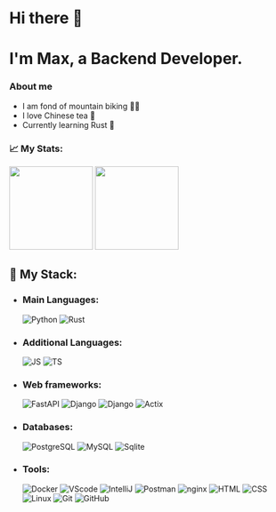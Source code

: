 # Hi there 👋

# I'm Max, a Backend Developer.

### About me
  - I am fond of mountain biking 🚵‍♂️
  - I love Chinese tea 🍵
  - Currently learning Rust 🦀

### 📈 My Stats:
<p> 
  <img height="150em" src="https://github-readme-stats.vercel.app/api?username=Flict-dev&show_icons=true&title_color=fff&icon_color=79ff97&text_color=9f9f9f&bg_color=151515"/>
  <img height="150em" src="https://github-readme-stats.vercel.app/api/top-langs/?username=Flict-dev&layout=compact&langs_count=8show_icons=true&title_color=fff&icon_color=79ff97&text_color=9f9f9f&bg_color=151515"/> 
</p>

## 🚀 My Stack:

- ### Main Languages:
  ![Python](https://img.shields.io/badge/-Python-black?style=flat-square&logo=Python)
  ![Rust](https://img.shields.io/badge/-Rust-black?style=flat-square&logo=Rust)

- ### Additional Languages:
  ![JS](https://img.shields.io/badge/-JavaScript-black?style=flat-square&logo=JavaScript)
  ![TS](https://img.shields.io/badge/-TypeScript-black?style=flat-square&logo=TypeScript)


- ### Web frameworks:
  ![FastAPI](https://img.shields.io/badge/-FastAPI-black?style=flat-square&logo=FastAPI)
  ![Django](https://img.shields.io/badge/-Django-black?style=flat-square&logo=Django)
  ![Django](https://img.shields.io/badge/-DRF-black?style=flat-square&logo=Django)
  ![Actix](https://img.shields.io/badge/-Actix-black?style=flat-square&logo=Rust)

- ### Databases:
  ![PostgreSQL](https://img.shields.io/badge/-PostgreSQL-black?style=flat-square&logo=Postgresql)
  ![MySQL](https://img.shields.io/badge/-MySQL-black?style=flat-square&logo=Mysql)
  ![Sqlite](https://img.shields.io/badge/-Sqlite-black?style=flat-square&logo=Sqlite)


- ### Tools:
  ![Docker](https://img.shields.io/badge/-Docker-black?style=flat-square&logo=docker&logoColor=white)
  ![VScode](https://img.shields.io/badge/-VScode-black?style=flat-square&logo=VisualStudioCode)
  ![IntelliJ](https://img.shields.io/badge/-IntelliJ%20IDEA-black?style=flat-square&logo=jetbrains)
  ![Postman](https://img.shields.io/badge/Postman-black?style=flat-square&logo=postman)
  ![nginx](https://img.shields.io/badge/-Nginx-black?style=flat-square&logo=nginx)
  ![HTML](https://img.shields.io/badge/-HTML-black?style=flat-square&logo=html5)
  ![CSS](https://img.shields.io/badge/-CSS-black?style=flat-square&logo=css3)
  ![Linux](https://img.shields.io/badge/Linux-black?style=flat-square&logo=linux)
  ![Git](https://img.shields.io/badge/-Git-black?style=flat-square&logo=git)
  ![GitHub](https://img.shields.io/badge/-GitHub-black?style=flat-square&logo=github)


